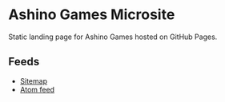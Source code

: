 # Ashino Games Microsite

Static landing page for Ashino Games hosted on GitHub Pages.

## Feeds

- [Sitemap](https://ashinogames.com/sitemap.xml)
- [Atom feed](https://ashinogames.com/atom.xml)
